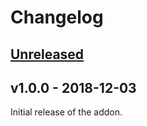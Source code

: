 # Changelog

## [Unreleased]

## v1.0.0 - 2018-12-03

Initial release of the addon.

[Unreleased]: https://github.com/wanze/SuperStaticCache/compare/v1.0.0...HEAD

